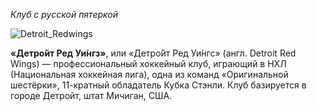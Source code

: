 *Клуб с русской пятеркой*

![Detroit_Redwings](Detroit_Redwings.jpg)

**«Детро́йт Ред Уи́нгз»**, или «Детро́йт Ред Уи́нгс» (англ. Detroit Red Wings) — профессиональный хоккейный клуб, играющий в НХЛ (Национальная хоккейная лига), одна из команд «Оригинальной шестёрки», 11-кратный обладатель Кубка Стэнли. Клуб базируется в городе Детройт, штат Мичиган, США.
